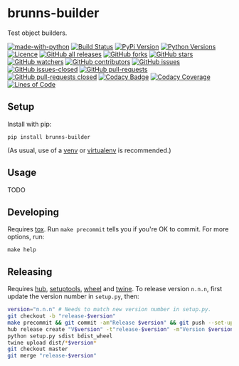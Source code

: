 # brunns-builder

Test object builders.

[![made-with-python](https://img.shields.io/badge/Made%20with-Python-1f425f.svg)](https://www.python.org/)
[![Build Status](https://travis-ci.org/brunns/brunns-builder.svg?branch=master&logo=travis)](https://travis-ci.org/brunns/brunns-builder)
[![PyPi Version](https://img.shields.io/pypi/v/brunns-builder.svg?logo=pypi)](https://pypi.org/project/brunns-builder/#history)
[![Python Versions](https://img.shields.io/pypi/pyversions/brunns-builder.svg?logo=python)](https://pypi.org/project/brunns-builder/)
[![Licence](https://img.shields.io/github/license/brunns/brunns-builder.svg)](https://github.com/brunns/brunns-builder/blob/master/LICENSE)
[![GitHub all releases](https://img.shields.io/github/downloads/brunns/brunns-builder/total.svg?logo=github)](https://github.com/brunns/brunns-builder/releases/)
[![GitHub forks](https://img.shields.io/github/forks/brunns/brunns-builder.svg?label=Fork&logo=github)](https://github.com/brunns/brunns-builder/network/members)
[![GitHub stars](https://img.shields.io/github/stars/brunns/brunns-builder.svg?label=Star&logo=github)](https://github.com/brunns/brunns-builder/stargazers/)
[![GitHub watchers](https://img.shields.io/github/watchers/brunns/brunns-builder.svg?label=Watch&logo=github)](https://github.com/brunns/brunns-builder/watchers/)
[![GitHub contributors](https://img.shields.io/github/contributors/brunns/brunns-builder.svg?logo=github)](https://github.com/brunns/brunns-builder/graphs/contributors/)
[![GitHub issues](https://img.shields.io/github/issues/brunns/brunns-builder.svg?logo=github)](https://github.com/brunns/brunns-builder/issues/)
[![GitHub issues-closed](https://img.shields.io/github/issues-closed/brunns/brunns-builder.svg?logo=github)](https://github.com/brunns/brunns-builder/issues?q=is%3Aissue+is%3Aclosed)
[![GitHub pull-requests](https://img.shields.io/github/issues-pr/brunns/brunns-builder.svg?logo=github)](https://github.com/brunns/brunns-builder/pulls)
[![GitHub pull-requests closed](https://img.shields.io/github/issues-pr-closed/brunns/brunns-builder.svg?logo=github)](https://github.com/brunns/brunns-builder/pulls?utf8=%E2%9C%93&q=is%3Apr+is%3Aclosed)
[![Codacy Badge](https://api.codacy.com/project/badge/Grade/6f43e871d3514176bebc650849ac7d4a)](https://www.codacy.com/app/brunns/brunns-builder)
[![Codacy Coverage](https://api.codacy.com/project/badge/coverage/6f43e871d3514176bebc650849ac7d4a)](https://www.codacy.com/app/brunns/brunns-builder)
[![Lines of Code](https://tokei.rs/b1/github/brunns/brunns-builder)](https://github.com/brunns/brunns-builder)

## Setup

Install with pip:

    pip install brunns-builder

(As usual, use of a [venv](https://docs.python.org/3/library/venv.html) or [virtualenv](https://virtualenv.pypa.io) is recommended.)

## Usage

TODO

## Developing

Requires [tox](https://tox.readthedocs.io). Run `make precommit` tells you if you're OK to commit. For more options, run:

    make help

## Releasing

Requires [hub](https://hub.github.com/), [setuptools](https://setuptools.readthedocs.io),
[wheel](https://github.com/pypa/wheel) and [twine](https://twine.readthedocs.io). To release version `n.n.n`, first
update the version number in `setup.py`, then:

```sh
version="n.n.n" # Needs to match new version number in setup.py.
git checkout -b "release-$version"
make precommit && git commit -am"Release $version" && git push --set-upstream origin "release-$version" # If not already all pushed, which it should be.
hub release create "V$version" -t"release-$version" -m"Version $version"
python setup.py sdist bdist_wheel
twine upload dist/*$version*
git checkout master
git merge "release-$version"
```
